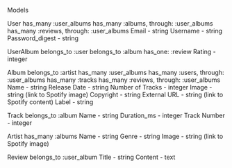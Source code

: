Models

User
    has_many :user_albums
    has_many :albums, through: :user_albums
    has_many :reviews, through: :user_albums
    Email - string
    Username - string
    Password_digest - string
    

UserAlbum
    belongs_to :user
    belongs_to :album
    has_one: :review
    Rating - integer



Album
    belongs_to :artist
    has_many :user_albums
    has_many :users, through: :user_albums
    has_many :tracks
    has_many :reviews, through: :user_albums
    Name - string
    Release Date - string
    Number of Tracks - integer
    Image - string (link to Spotify image)
    Copyright - string
    External URL - string (link to Spotify content)
    Label - string



Track
    belongs_to :album
    Name - string
    Duration_ms - integer
    Track Number - integer


Artist
    has_many :albums
    Name - string
    Genre - string
    Image - string (link to Spotify image)


Review
    belongs_to :user_album
    Title - string
    Content - text


